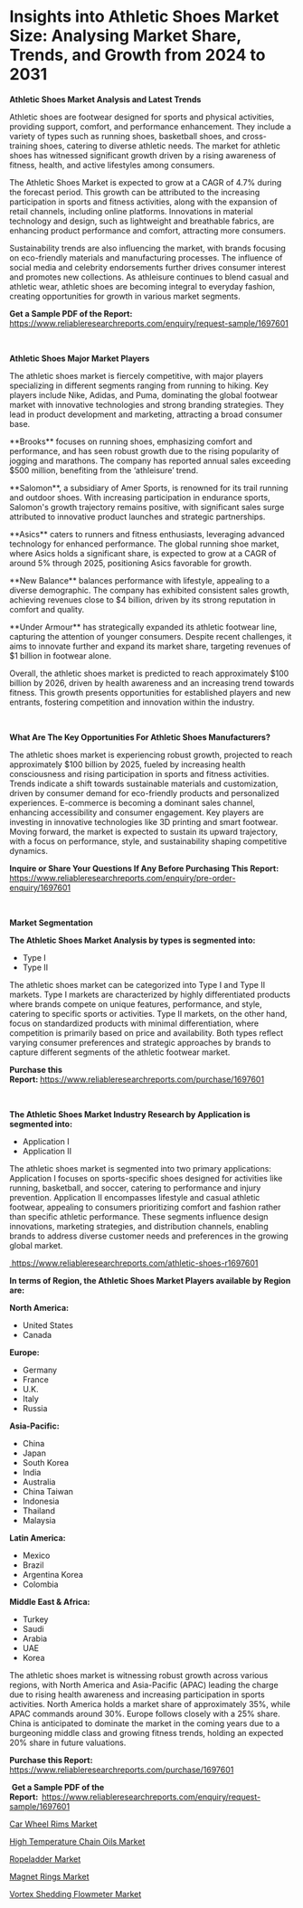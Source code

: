 <p><h1>Insights into Athletic Shoes Market Size: Analysing Market Share, Trends, and Growth from 2024 to 2031</h1></p><p><strong>Athletic Shoes Market Analysis and Latest Trends</strong></p>
<p><p>Athletic shoes are footwear designed for sports and physical activities, providing support, comfort, and performance enhancement. They include a variety of types such as running shoes, basketball shoes, and cross-training shoes, catering to diverse athletic needs. The market for athletic shoes has witnessed significant growth driven by a rising awareness of fitness, health, and active lifestyles among consumers.</p><p>The Athletic Shoes Market is expected to grow at a CAGR of 4.7% during the forecast period. This growth can be attributed to the increasing participation in sports and fitness activities, along with the expansion of retail channels, including online platforms. Innovations in material technology and design, such as lightweight and breathable fabrics, are enhancing product performance and comfort, attracting more consumers. </p><p>Sustainability trends are also influencing the market, with brands focusing on eco-friendly materials and manufacturing processes. The influence of social media and celebrity endorsements further drives consumer interest and promotes new collections. As athleisure continues to blend casual and athletic wear, athletic shoes are becoming integral to everyday fashion, creating opportunities for growth in various market segments.</p></p>
<p><strong>Get a Sample PDF of the Report:&nbsp;</strong> <a href="https://www.reliableresearchreports.com/enquiry/request-sample/1697601?utm_campaign=24&utm_medium=2&utm_source=Github&utm_content=ia&utm_term=03102024&utm_id=athletic-shoes">https://www.reliableresearchreports.com/enquiry/request-sample/1697601</a></p>
<p>&nbsp;</p>
<p><strong>Athletic Shoes Major Market Players</strong></p>
<p><p>The athletic shoes market is fiercely competitive, with major players specializing in different segments ranging from running to hiking. Key players include Nike, Adidas, and Puma, dominating the global footwear market with innovative technologies and strong branding strategies. They lead in product development and marketing, attracting a broad consumer base.</p><p>**Brooks** focuses on running shoes, emphasizing comfort and performance, and has seen robust growth due to the rising popularity of jogging and marathons. The company has reported annual sales exceeding $500 million, benefiting from the ‘athleisure’ trend.</p><p>**Salomon**, a subsidiary of Amer Sports, is renowned for its trail running and outdoor shoes. With increasing participation in endurance sports, Salomon's growth trajectory remains positive, with significant sales surge attributed to innovative product launches and strategic partnerships.</p><p>**Asics** caters to runners and fitness enthusiasts, leveraging advanced technology for enhanced performance. The global running shoe market, where Asics holds a significant share, is expected to grow at a CAGR of around 5% through 2025, positioning Asics favorable for growth.</p><p>**New Balance** balances performance with lifestyle, appealing to a diverse demographic. The company has exhibited consistent sales growth, achieving revenues close to $4 billion, driven by its strong reputation in comfort and quality.</p><p>**Under Armour** has strategically expanded its athletic footwear line, capturing the attention of younger consumers. Despite recent challenges, it aims to innovate further and expand its market share, targeting revenues of $1 billion in footwear alone.</p><p>Overall, the athletic shoes market is predicted to reach approximately $100 billion by 2026, driven by health awareness and an increasing trend towards fitness. This growth presents opportunities for established players and new entrants, fostering competition and innovation within the industry.</p></p>
<p>&nbsp;</p>
<p><strong>What Are The Key Opportunities For Athletic Shoes Manufacturers?</strong></p>
<p><p>The athletic shoes market is experiencing robust growth, projected to reach approximately $100 billion by 2025, fueled by increasing health consciousness and rising participation in sports and fitness activities. Trends indicate a shift towards sustainable materials and customization, driven by consumer demand for eco-friendly products and personalized experiences. E-commerce is becoming a dominant sales channel, enhancing accessibility and consumer engagement. Key players are investing in innovative technologies like 3D printing and smart footwear. Moving forward, the market is expected to sustain its upward trajectory, with a focus on performance, style, and sustainability shaping competitive dynamics.</p></p>
<p><strong>Inquire or Share Your Questions If Any Before Purchasing This Report:</strong> <a href="https://www.reliableresearchreports.com/enquiry/pre-order-enquiry/1697601?utm_campaign=24&utm_medium=2&utm_source=Github&utm_content=ia&utm_term=03102024&utm_id=athletic-shoes">https://www.reliableresearchreports.com/enquiry/pre-order-enquiry/1697601</a></p>
<p>&nbsp;</p>
<p><strong>Market Segmentation</strong></p>
<p><strong>The Athletic Shoes Market Analysis by types is segmented into:</strong></p>
<p><ul><li>Type I</li><li>Type II</li></ul></p>
<p><p>The athletic shoes market can be categorized into Type I and Type II markets. Type I markets are characterized by highly differentiated products where brands compete on unique features, performance, and style, catering to specific sports or activities. Type II markets, on the other hand, focus on standardized products with minimal differentiation, where competition is primarily based on price and availability. Both types reflect varying consumer preferences and strategic approaches by brands to capture different segments of the athletic footwear market.</p></p>
<p><strong>Purchase this Report:&nbsp;</strong><a href="https://www.reliableresearchreports.com/purchase/1697601?utm_campaign=24&utm_medium=2&utm_source=Github&utm_content=ia&utm_term=03102024&utm_id=athletic-shoes">https://www.reliableresearchreports.com/purchase/1697601</a></p>
<p>&nbsp;</p>
<p><strong>The Athletic Shoes Market Industry Research by Application is segmented into:</strong></p>
<p><ul><li>Application I</li><li>Application II</li></ul></p>
<p><p>The athletic shoes market is segmented into two primary applications: Application I focuses on sports-specific shoes designed for activities like running, basketball, and soccer, catering to performance and injury prevention. Application II encompasses lifestyle and casual athletic footwear, appealing to consumers prioritizing comfort and fashion rather than specific athletic performance. These segments influence design innovations, marketing strategies, and distribution channels, enabling brands to address diverse customer needs and preferences in the growing global market.</p></p>
<p><a href="https://www.reliableresearchreports.com/athletic-shoes-r1697601?utm_campaign=24&utm_medium=2&utm_source=Github&utm_content=ia&utm_term=03102024&utm_id=athletic-shoes">&nbsp;https://www.reliableresearchreports.com/athletic-shoes-r1697601</a></p>
<p><strong>In terms of Region, the Athletic Shoes Market Players available by Region are:</strong></p>
<p>
    <p> <strong> North America: </strong>
        <ul>
            <li>United States</li>
            <li>Canada</li>
        </ul>
        </p> 
    <p> <strong> Europe: </strong>
        <ul>
            <li>Germany</li>
            <li>France</li>
            <li>U.K.</li>
            <li>Italy</li>
            <li>Russia</li>
        </ul>
        </p> 
    <p> <strong> Asia-Pacific: </strong>
        <ul>
            <li>China</li>
            <li>Japan</li>
            <li>South Korea</li>
            <li>India</li>
            <li>Australia</li>
            <li>China Taiwan</li>
            <li>Indonesia</li>
            <li>Thailand</li>
            <li>Malaysia</li>
        </ul>
        </p> 
    <p> <strong> Latin America: </strong>
        <ul>
            <li>Mexico</li>
            <li>Brazil</li>
            <li>Argentina Korea</li>
            <li>Colombia</li>
        </ul>
        </p> 
    <p> <strong> Middle East & Africa: </strong>
        <ul>
            <li>Turkey</li>
            <li>Saudi</li>
            <li>Arabia</li>
            <li>UAE</li>
            <li>Korea</li>
        </ul>
    </p>
    </p>
<p><p>The athletic shoes market is witnessing robust growth across various regions, with North America and Asia-Pacific (APAC) leading the charge due to rising health awareness and increasing participation in sports activities. North America holds a market share of approximately 35%, while APAC commands around 30%. Europe follows closely with a 25% share. China is anticipated to dominate the market in the coming years due to a burgeoning middle class and growing fitness trends, holding an expected 20% share in future valuations.</p></p>
<p><strong>Purchase this Report: </strong><a href="https://www.reliableresearchreports.com/purchase/1697601?utm_campaign=24&utm_medium=2&utm_source=Github&utm_content=ia&utm_term=03102024&utm_id=athletic-shoes">https://www.reliableresearchreports.com/purchase/1697601</a></p>
<p>&nbsp;<strong>Get a Sample PDF of the Report:&nbsp;&nbsp;</strong><a href="https://www.reliableresearchreports.com/enquiry/request-sample/1697601?utm_campaign=24&utm_medium=2&utm_source=Github&utm_content=ia&utm_term=03102024&utm_id=athletic-shoes">https://www.reliableresearchreports.com/enquiry/request-sample/1697601</a></p>
<p><strong></strong></p>
<p><p><a href="https://www.linkedin.com/pulse/regional-adaptations-global-car-wheel-rims-market-trends-yrgaf?utm_campaign=24&utm_medium=2&utm_source=Github&utm_content=ia&utm_term=03102024&utm_id=athletic-shoes">Car Wheel Rims Market</a></p><p><a href="https://www.linkedin.com/pulse/high-temperature-chain-oils-market-outlook-complete-industry-anw4e?utm_campaign=24&utm_medium=2&utm_source=Github&utm_content=ia&utm_term=03102024&utm_id=athletic-shoes">High Temperature Chain Oils Market</a></p><p><a href="https://github.com/SanjidaMahmud81/Market-Research-Report-List-1/blob/main/ropeladder-market.md?utm_campaign=24&utm_medium=2&utm_source=Github&utm_content=ia&utm_term=03102024&utm_id=athletic-shoes">Ropeladder Market</a></p><p><a href="https://www.linkedin.com/pulse/market-forecasting-change-global-magnet-rings-dynamics-future-e4zge?utm_campaign=24&utm_medium=2&utm_source=Github&utm_content=ia&utm_term=03102024&utm_id=athletic-shoes">Magnet Rings Market</a></p><p><a href="https://github.com/elizabethdagraca/Market-Research-Report-List-5/blob/main/vortex-shedding-flowmeter-market.md?utm_campaign=24&utm_medium=2&utm_source=Github&utm_content=ia&utm_term=03102024&utm_id=athletic-shoes">Vortex Shedding Flowmeter Market</a></p></p>